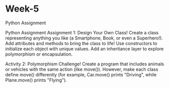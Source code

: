 # Week-5
Python Assignment

Python Assignment Assignment 1: Design Your Own Class! Create a class representing anything you like (a Smartphone, Book, or even a Superhero!). Add attributes and methods to bring the class to life! Use constructors to initialize each object with unique values. Add an inheritance layer to explore polymorphism or encapsulation.

Activity 2: Polymorphism Challenge! Create a program that includes animals or vehicles with the same action (like move()). However, make each class define move() differently (for example, Car.move() prints "Driving", while Plane.move() prints "Flying").
